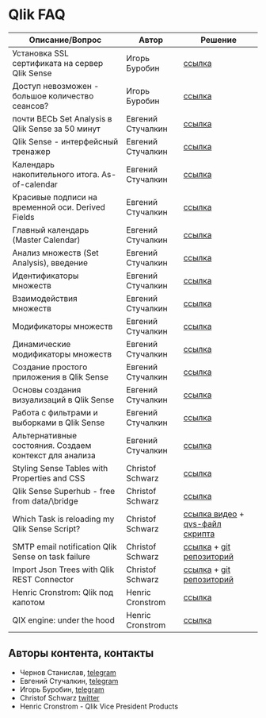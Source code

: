 # Qlik FAQ

|Описание/Вопрос|Автор|Решение|
|---|---|---|
|Установка SSL сертификата на сервер Qlik Sense|Игорь Буробин|[ссылка](https://www.youtube.com/watch?v=z3D7XVQGwmc)|
|Доступ невозможен - большое количество сеансов?|Игорь Буробин|[ссылка](https://www.youtube.com/watch?v=czq3N8GPyjM)|
|почти ВЕСЬ Set Analysis в Qlik Sense за 50 минут|Евгений Стучалкин|[ссылка](https://www.youtube.com/watch?v=H7oFmmus8Z0)|
|Qlik Sense - интерфейсный тренажер|Евгений Стучалкин|[ссылка](https://www.youtube.com/watch?v=sGdKS-AwaMU)|
|Календарь накопительного итога. As-of-calendar|Евгений Стучалкин|[ссылка](https://bi2business.ru/5-3-kalendar-nakopitelnogo-itoga-as-of-calendar/)|
|Красивые подписи на временной оси. Derived Fields|Евгений Стучалкин|[ссылка](https://bi2business.ru/5-2-krasivye-podpisi-na-vremennoj-osi-derived-fields/)|
|Главный календарь (Master Calendar)|Евгений Стучалкин|[ссылка](https://bi2business.ru/5-1-glavnyj-kalendar-master-calendar/)|
|Анализ множеств (Set Analysis), введение|Евгений Стучалкин|[ссылка](https://bi2business.ru/2-0-analiz-mnozhestv-set-analysis-vvedenie/)|
|Идентификаторы множеств|Евгений Стучалкин|[ссылка](https://bi2business.ru/2-1-identifikatory-mnozhestv/)|
|Взаимодействия множеств|Евгений Стучалкин|[ссылка](https://bi2business.ru/2-2-vzaimodejstviya-mnozhestv/)|
|Модификаторы множеств|Евгений Стучалкин|[ссылка](https://bi2business.ru/2-3-modifikatory-mnozhestv/)|
|Динамические модификаторы множеств|Евгений Стучалкин|[ссылка](https://bi2business.ru/2-4-dinamicheskie-modifikatory-mnozhestv/)|
|Создание простого приложения в Qlik Sense|Евгений Стучалкин|[ссылка](https://bi2business.ru/2-sozdanie-prostogo-prilozheniya-v-qlik-sense/)|
|Основы создания визуализаций в Qlik Sense|Евгений Стучалкин|[ссылка](https://bi2business.ru/3-osnovy-sozdaniya-vizualizacij-v-qlik-sense/)|
|Работа с фильтрами и выборками в Qlik Sense|Евгений Стучалкин|[ссылка](https://bi2business.ru/4-filters-qlik-sense/)|
|Альтернативные состояния. Создаем контекст для анализа|Евгений Стучалкин|[ссылка](https://bi2business.ru/1-4-alternativnye-sostoyaniya-sozdaem-kontekst-dlya-analiza/)|
|Styling Sense Tables with Properties and CSS|Christof Schwarz|[ссылка](https://www.youtube.com/watch?v=9lhL3Nrel5Q)|
|Qlik Sense Superhub - free from data/\bridge|Christof Schwarz|[ссылка](https://www.youtube.com/watch?v=pWPxkFFvvB0)|
|Which Task is reloading my Qlik Sense Script?|Christof Schwarz|[ссылка видео](https://www.youtube.com/watch?v=jiJDDV9B_QU) + [qvs-файл скрипта](https://github.com/ChristofSchwarz/QlikScripts/blob/master/who_reloads_me.qvs)|
|SMTP email notification Qlik Sense on task failure|Christof Schwarz|[ссылка](https://www.youtube.com/watch?v=Px4pvSlqK0s) + [git репозиторий](https://github.com/ChristofSchwarz/qs_log4net_appender)|
|Import Json Trees with Qlik REST Connector|Christof Schwarz|[ссылка](https://www.youtube.com/watch?v=8xkwFjDjO84) + [git репозиторий](https://github.com/ChristofSchwarz/QlikScripts/tree/master/rest-connector)|
|Henric Cronstrom: Qlik под капотом|Henric Cronstrom|[ссылка](https://www.youtube.com/watch?v=2DUb9BOjPvw)|
|QIX engine: under the hood|Henric Cronstrom|[ссылка](https://www.youtube.com/watch?v=wevhFK_AID8)|

## Авторы контента, контакты

- Чернов Станислав, [telegram](https://t.me/chernov)
- Евгений Стучалкин, [telegram](https://t.me/stuchalkin)
- Игорь Буробин, [telegram](https://t.me/iburobin)
- Christof Schwarz [twitter](https://twitter.com/cschwarz74)
- Henric Cronstrom - Qlik Vice President Products
